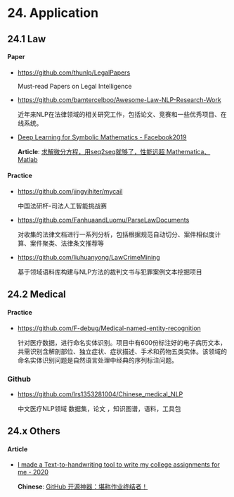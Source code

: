 
# 24. Application

## 24.1 Law

#### Paper

- <https://github.com/thunlp/LegalPapers>

    Must-read Papers on Legal Intelligence

- <https://github.com/bamtercelboo/Awesome-Law-NLP-Research-Work>

    近年来NLP在法律领域的相关研究工作，包括论文、竞赛和一些优秀项目、在线系统。

- [Deep Learning for Symbolic Mathematics - Facebook2019](https://arxiv.org/abs/1912.01412)

    **Article**: [求解微分方程，用seq2seq就够了，性能远超 Mathematica、Matlab](https://mp.weixin.qq.com/s?__biz=MzI4MDYzNzg4Mw==&mid=2247490925&idx=3&sn=a7f071b770c5b263b49e777ea085fd72)


#### Practice

- <https://github.com/jingyihiter/mycail>

    中国法研杯-司法人工智能挑战赛

- <https://github.com/FanhuaandLuomu/ParseLawDocuments>

    对收集的法律文档进行一系列分析，包括根据规范自动切分、案件相似度计算、案件聚类、法律条文推荐等

- <https://github.com/liuhuanyong/LawCrimeMining>

    基于领域语料库构建与NLP方法的裁判文书与犯罪案例文本挖掘项目


## 24.2 Medical

#### Practice

- <https://github.com/F-debug/Medical-named-entity-recognition>

    针对医疗数据，进行命名实体识别。项目中有600份标注好的电子病历文本，共需识别含解剖部位、独立症状、症状描述、手术和药物五类实体。该领域的命名实体识别问题是自然语言处理中经典的序列标注问题。

### Github

- <https://github.com/lrs1353281004/Chinese_medical_NLP>

    中文医疗NLP领域 数据集，论文 ，知识图谱，语料，工具包


## 24.x Others

#### Article

- [I made a Text-to-handwriting tool to write my college assignments for me - 2020](https://dev.to/saurabhdaware/i-made-a-text-to-handwriting-tool-to-write-my-college-assignments-for-me-4ko)

    **Chinese**: [GitHub 开源神器：堪称作业终结者！](https://mp.weixin.qq.com/s/0V2GtxaSEYOWimuE-lsO6Q)